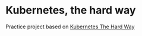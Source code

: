 # Kubernetes, the hard way
Practice project based on [Kubernetes The Hard Way](https://github.com/kelseyhightower/kubernetes-the-hard-way)